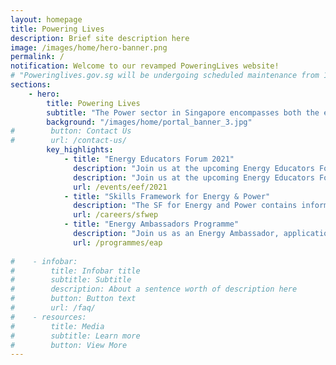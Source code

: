 ```yaml
---
layout: homepage
title: Powering Lives
description: Brief site description here
image: /images/home/hero-banner.png 
permalink: /
notification: Welcome to our revamped PoweringLives website! 
# "Poweringlives.gov.sg will be undergoing scheduled maintenance from 18 Jun 2021 (09:00) to 19 Jun 2021 (02:00), and will not be available during this period. We apologise for any inconvenience."
sections:
    - hero:
        title: Powering Lives
        subtitle: "The Power sector in Singapore encompasses both the electricity and gas sectors. Together with our industry partners, we ensure that a stable and affordable supply of energy is delivered to consumers."
        background: "/images/home/portal_banner_3.jpg"
#        button: Contact Us
#        url: /contact-us/
        key_highlights:
            - title: "Energy Educators Forum 2021"
              description: "Join us at the upcoming Energy Educators Forum on 23 July! The forum will discuss global and local energy trends and opportunities. It provides a platform to encourage shared learning among schools on innovative approaches to teach energy-related concepts."
              description: "Join us at the upcoming Energy Educators Forum on 23 July! The forum will discuss global and local energy trends and opportunities, and encourage shared learning among schools on innovative approaches to teach energy-related concepts."
              url: /events/eef/2021
            - title: "Skills Framework for Energy & Power"
              description: "The SF for Energy and Power contains information on trends, career pathways, occupations, job roles, skills and competencies and training programmes." 
              url: /careers/sfwep
            - title: "Energy Ambassadors Programme"
              description: "Join us as an Energy Ambassador, applications are open now till 31 August 2021!"
              url: /programmes/eap
              
#    - infobar:
#        title: Infobar title
#        subtitle: Subtitle
#        description: About a sentence worth of description here
#        button: Button text
#        url: /faq/
#    - resources:
#        title: Media
#        subtitle: Learn more
#        button: View More
---
```

